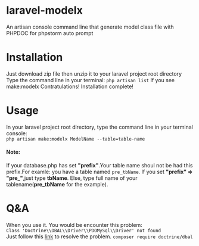 # laravel-modelx
An artisan console command line that generate model class file with PHPDOC for phpstorm auto prompt <br>

<h1>Installation</h1>
Just download zip file then unzip it to your laravel project root directory
Type the command line in your terminal:
<code>php artisan list</code>
If you see make:modelx
Contratulations! Installation complete!


<h1>Usage</h1>
In your laravel project root directory, type the command line in your terminal console:<br>
<code>php artisan make:modelx ModelName --table=table-name</code><br>
<h4>Note:</h4> If your database.php has set <b>"prefix"</b>.Your table name shoul not be had this prefix.For examle: you have a table named <code>pre_tbName</code>. If you set <b>"prefix" => "pre_"</b>,just type <b>tbName</b>. Else, type full name of your tablename(<b>pre_tbName</b> for the example).

<h1>Q&A</h1>
When you use it. You would be encounter this problem:<br>
<code>Class 'Doctrine\\DBAL\\Driver\\PDOMySql\\Driver' not found</code><br>
Just follow this <a href="https://stackoverflow.com/questions/33817983/artisan-migration-error-class-doctrine-dbal-driver-pdomysql-driver-not-fo">link</a> to resolve the problem.
<code>composer require doctrine/dbal</code>

